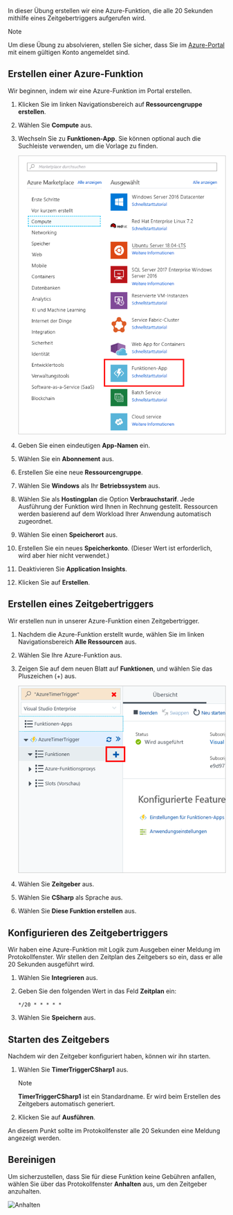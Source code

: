In dieser Übung erstellen wir eine Azure-Funktion, die alle 20 Sekunden mithilfe eines Zeitgebertriggers aufgerufen wird.

> [!NOTE] 
> Um diese Übung zu absolvieren, stellen Sie sicher, dass Sie im [Azure-Portal](https://portal.azure.com/) mit einem gültigen Konto angemeldet sind.

## <a name="create-an-azure-function"></a>Erstellen einer Azure-Funktion

Wir beginnen, indem wir eine Azure-Funktion im Portal erstellen.

1. Klicken Sie im linken Navigationsbereich auf **Ressourcengruppe erstellen**.

1. Wählen Sie **Compute** aus.

1. Wechseln Sie zu **Funktionen-App**. Sie können optional auch die Suchleiste verwenden, um die Vorlage zu finden.

    ![Auswählen von „Funktionen-App“](../media/4-click-function-app.png)

1. Geben Sie einen eindeutigen **App-Namen** ein.

1. Wählen Sie ein **Abonnement** aus.

1. Erstellen Sie eine neue **Ressourcengruppe**.

1. Wählen Sie **Windows** als Ihr **Betriebssystem** aus.

1. Wählen Sie als **Hostingplan** die Option **Verbrauchstarif**. Jede Ausführung der Funktion wird Ihnen in Rechnung gestellt. Ressourcen werden basierend auf dem Workload Ihrer Anwendung automatisch zugeordnet.

1. Wählen Sie einen **Speicherort** aus.

1. Erstellen Sie ein neues **Speicherkonto**. (Dieser Wert ist erforderlich, wird aber hier nicht verwendet.)

1. Deaktivieren Sie **Application Insights**.

1. Klicken Sie auf **Erstellen**.

## <a name="create-a-timer-trigger"></a>Erstellen eines Zeitgebertriggers

Wir erstellen nun in unserer Azure-Funktion einen Zeitgebertrigger.

1. Nachdem die Azure-Funktion erstellt wurde, wählen Sie im linken Navigationsbereich **Alle Ressourcen** aus.

1. Wählen Sie Ihre Azure-Funktion aus.

1. Zeigen Sie auf dem neuen Blatt auf **Funktionen**, und wählen Sie das Pluszeichen (+) aus.

    ![Auf „Funktionen“ zeigen und „Plus“ auswählen](../media/4-hover-function.png)

1. Wählen Sie **Zeitgeber** aus.

1. Wählen Sie **CSharp** als Sprache aus.

1. Wählen Sie **Diese Funktion erstellen** aus.

## <a name="configure-the-timer-trigger"></a>Konfigurieren des Zeitgebertriggers

Wir haben eine Azure-Funktion mit Logik zum Ausgeben einer Meldung im Protokollfenster. Wir stellen den Zeitplan des Zeitgebers so ein, dass er alle 20 Sekunden ausgeführt wird.

1. Wählen Sie **Integrieren** aus.

1. Geben Sie den folgenden Wert in das Feld **Zeitplan** ein:

    ```
    */20 * * * * *
    ```

1. Wählen Sie **Speichern** aus.

## <a name="start-the-timer"></a>Starten des Zeitgebers

Nachdem wir den Zeitgeber konfiguriert haben, können wir ihn starten.

1. Wählen Sie **TimerTriggerCSharp1** aus. 

    > [!NOTE]
    > **TimerTriggerCSharp1** ist ein Standardname. Er wird beim Erstellen des Zeitgebers automatisch generiert.

1. Klicken Sie auf **Ausführen**. 

An diesem Punkt sollte im Protokollfenster alle 20 Sekunden eine Meldung angezeigt werden.

## <a name="clean-up"></a>Bereinigen

Um sicherzustellen, dass Sie für diese Funktion keine Gebühren anfallen, wählen Sie über das Protokollfenster **Anhalten** aus, um den Zeitgeber anzuhalten.

![Anhalten](../media/4-pause-timer.png)


